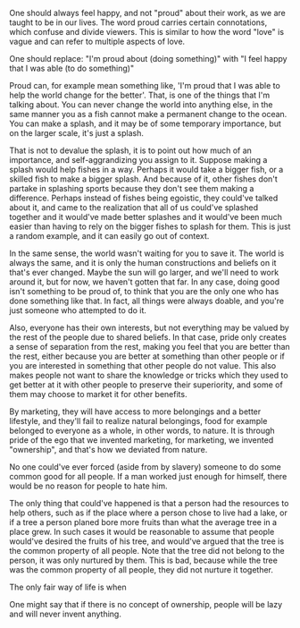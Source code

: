 One should always feel happy, and not "proud" about their work, as we are taught to be in our lives. The word proud carries certain connotations, which confuse and divide viewers. This is similar to how the word "love" is vague and can refer to multiple aspects of love.

One should replace:
"I'm proud about (doing something)" with
"I feel happy that I was able (to do something)"

Proud can, for example mean something like, 'I'm proud that I was able to help the world change for the better'. That, is one of the things that I'm talking about. You can never change the world into anything else, in the same manner you as a fish cannot make a permanent change to the ocean. You can make a splash, and it may be of some temporary importance, but on the larger scale, it's just a splash.

That is not to devalue the splash, it is to point out how much of an importance, and self-aggrandizing you assign to it. Suppose making a splash would help fishes in a way. Perhaps it would take a bigger fish, or a skilled fish to make a bigger splash. And because of it, other fishes don't partake in splashing sports because they don't see them making a difference. Perhaps instead of fishes being egoistic, they could've talked about it, and came to the realization that all of us could've splashed together and it would've made better splashes and it would've been much easier than having to rely on the bigger fishes to splash for them. This is just a random example, and it can easily go out of context.

In the same sense, the world wasn't waiting for you to save it. The world is always the same, and it is only the human constructions and beliefs on it that's ever changed. Maybe the sun will go larger, and we'll need to work around it, but for now, we haven't gotten that far. In any case, doing good isn't something to be proud of, to think that you are the only one who has done something like that. In fact, all things were always doable, and you're just someone who attempted to do it.

Also, everyone has their own interests, but not everything may be valued by the rest of the people due to shared beliefs. In that case, pride only creates a sense of separation from the rest, making you feel that you are better than the rest, either because you are better at something than other people or if you are interested in something that other people do not value. This also makes people not want to share the knowledge or tricks which they used to get better at it with other people to preserve their superiority, and some of them may choose to market it for other benefits.

By marketing, they will have access to more belongings and a better lifestyle, and they'll fail to realize natural belongings, food for example belonged to everyone as a whole, in other words, to nature. It is through pride of the ego that we invented marketing, for marketing, we invented "ownership", and that's how we deviated from nature.

No one could've ever forced (aside from by slavery) someone to do some common good for all people. If a man worked just enough for himself, there would be no reason for people to hate him.

The only thing that could've happened is that a person had the resources to help others, such as if the place where a person chose to live had a lake, or if a tree a person planed bore more fruits than what the average tree in a place grew. In such cases it would be reasonable to assume that people would've desired the fruits of his tree, and would've argued that the tree is the common property of all people. Note that the tree did not belong to the person, it was only nurtured by them. This is bad, because while the tree was the common property of all people, they did not nurture it together.

The only fair way of life is when 

One might say that if there is no concept of ownership, people will be lazy and will never invent anything.